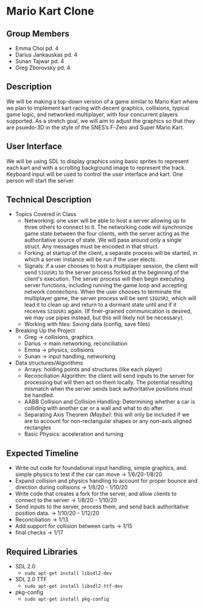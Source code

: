 # Mario Kart Clone

## Group Members
* Emma Choi pd. 4
* Darius Jankauskas pd. 4
* Sunan Tajwar pd. 4
* Greg Zborovsky pd. 4

## Description
We will be making a top-down version of a game similar to Mario Kart where we plan to implement kart racing with decent graphics, collisions, typical game logic, and networked multiplayer, with four concurrent players supported. As a stretch goal, we will aim to adjust the graphics so that they are psuedo-3D in the style of the SNES’s F-Zero and Super Mario Kart.

## User Interface
We will be using SDL to display graphics using basic sprites to represent each kart and with a scrolling background image to represent the track. Keyboard input will be used to control the user interface and kart. One person will start the server.

## Technical Description
* Topics Covered in Class
  * Networking: one user will be able to host a server allowing up to three others to connect to it. The networking code will synchronize game state between the four clients, with the server acting as the authoritative source of state. We will pass around only a single struct. Any messages must be encoded in that struct.
  * Forking: at startup of the client, a separate process will be started, in which a server instance will be run if the user elects.
  * Signals: if a user chooses to host a multiplayer session, the client will send `SIGUSR1` to the server process forked at the beginning of the client's execution. The server process will then begin executing server functions, including running the game loop and accepting network connections. When the user chooses to terminate the multiplayer game, the server process will be sent `SIGUSR2`, which will lead it to clean up and return to a dormant state until and if it receives `SIGUSR1` again. (If finer-grained communication is desired, we may use pipes instead, but this will likely not be necessary).
  * Working with files: Saving data (config, save files)
* Breaking Up the Project
  * Greg → collisions, graphics
  * Darius → main networking, reconciliation
  * Emma → physics, collisions
  * Sunan → input handling, networking
* Data structures/Algorithms
  * Arrays: holding points and structures (like each player)
  * Reconciliation Algorithm: the client will send inputs to the server for processing but will then act on them locally. The potential resulting mismatch when the server sends back authoritative positions must be handled. 
  * AABB Collision and Collision Handling: Determining whether a car is colliding with another car or a wall and what to do after.
  * Separating Axis Theorem *(Maybe)*: this will only be included if we are to account for non-rectangular shapes or any non-axis aligned rectangles
  * Basic Physics: acceleration and turning
  
## Expected Timeline
* Write out code for foundational input handling, simple graphics, and simple physics to test if the car can move → 1/6/20-1/8/20
* Expand collision and physics handling to account for proper bounce and direction during collisions → 1/8/20 - 1/10/20
* Write code that creates a fork for the server, and allow clients to connect to the server → 1/8/20 - 1/10/20
* Send inputs to the server, process them, and send back authoritative position data. → 1/10/20 - 1/12/20
* Reconciliation → 1/13
* Add support for collision between carts → 1/15
* final checks → 1/17

## Required Libraries
* SDL 2.0
  * `sudo apt-get install libsdl2-dev`
* SDL 2.0 TTF
  * `sudo apt-get install libsdl2-ttf-dev`
* pkg-config
  * `sudo apt-get install pkg-config`
